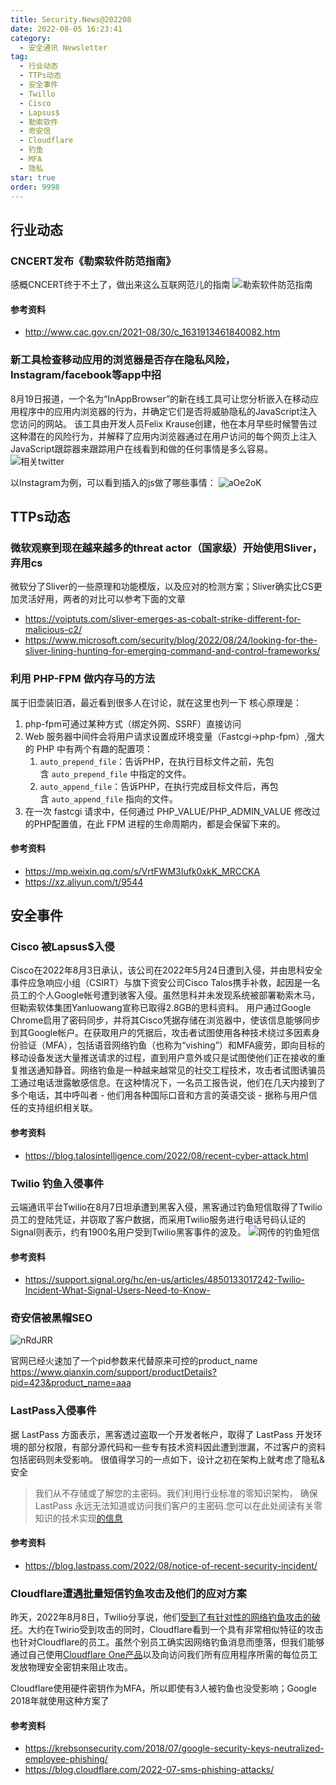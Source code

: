```yaml
---
title: Security.News@202208
date: 2022-08-05 16:23:41
category:
  - 安全通讯 Newsletter
tag:
  - 行业动态
  - TTPs动态
  - 安全事件
  - Twillo
  - Cisco
  - Lapsus$
  - 勒索软件
  - 奇安信
  - Cloudflare
  - 钓鱼
  - MFA
  - 隐私
star: true
order: 9998
---
```


## 行业动态
### CNCERT发布《**勒索软件防范指南**》
感概CNCERT终于不土了，做出来这么互联网范儿的指南
![勒索软件防范指南](https://cdn.jsdelivr.net/gh/MarsAuthority/sec_pic@master/uPic/2023-02/o6MFMh.jpg)

#### 参考资料
- http://www.cac.gov.cn/2021-08/30/c_1631913461840082.htm

### 新工具检查移动应用的浏览器是否存在隐私风险，Instagram/facebook等app中招

8月19日报道，一个名为“InAppBrowser”的新在线工具可让您分析嵌入在移动应用程序中的应用内浏览器的行为，并确定它们是否将威胁隐私的JavaScript注入您访问的网站。
该工具由开发人员Felix Krause创建，他在本月早些时候警告过这种潜在的风险行为，并解释了应用内浏览器通过在用户访问的每个网页上注入JavaScript跟踪器来跟踪用户在线看到和做的任何事情是多么容易。
![相关twitter](https://cdn.jsdelivr.net/gh/MarsAuthority/sec_pic@master/uPic/2023-02/8bHtpb.jpg)

以Instagram为例，可以看到插入的js做了哪些事情：
![aOe2oK](https://cdn.jsdelivr.net/gh/MarsAuthority/sec_pic@master/uPic/2023-02/aOe2oK.jpg)

## TTPs动态
### 微软观察到现在越来越多的threat actor（国家级）开始使用Sliver，弃用cs

微软分了Sliver的一些原理和功能模版，以及应对的检测方案；Sliver确实比CS更加灵活好用，两者的对比可以参考下面的文章
- https://voiptuts.com/sliver-emerges-as-cobalt-strike-different-for-malicious-c2/
- https://www.microsoft.com/security/blog/2022/08/24/looking-for-the-sliver-lining-hunting-for-emerging-command-and-control-frameworks/

### 利用 PHP-FPM 做内存马的方法

属于旧壶装旧酒，最近看到很多人在讨论，就在这里也列一下
核心原理是：
1. php-fpm可通过某种方式（绑定外网、SSRF）直接访问
2. Web 服务器中间件会将用户请求设置成环境变量（Fastcgi→php-fpm）,强大的 PHP 中有两个有趣的配置项：
    1. `auto_prepend_file`：告诉PHP，在执行目标文件之前，先包含 `auto_prepend_file` 中指定的文件。
    2. `auto_append_file`：告诉PHP，在执行完成目标文件后，再包含 `auto_append_file` 指向的文件。
3. 在一次 fastcgi 请求中，任何通过 PHP_VALUE/PHP_ADMIN_VALUE 修改过的PHP配置值，在此 FPM 进程的生命周期内，都是会保留下来的。

#### 参考资料
- https://mp.weixin.qq.com/s/VrtFWM3Iufk0xkK_MRCCKA
- https://xz.aliyun.com/t/9544

## 安全事件

### Cisco 被Lapsus$入侵

Cisco在2022年8月3日承认，该公司在2022年5月24日遭到入侵，并由思科安全事件应急响应小组（CSIRT）与旗下资安公司Cisco Talos携手补救，起因是一名员工的个人Google帐号遭到骇客入侵。虽然思科并未发现系统被部署勒索木马，但勒索软体集团Yanluowang宣称已取得2.8GB的思科资料。
用户通过Google Chrome启用了密码同步，并将其Cisco凭据存储在浏览器中，使该信息能够同步到其Google帐户。在获取用户的凭据后，攻击者试图使用各种技术绕过多因素身份验证（MFA），包括语音网络钓鱼（也称为“vishing”）和MFA疲劳，即向目标的移动设备发送大量推送请求的过程，直到用户意外或只是试图使他们正在接收的重复推送通知静音。网络钓鱼是一种越来越常见的社交工程技术，攻击者试图诱骗员工通过电话泄露敏感信息。在这种情况下，一名员工报告说，他们在几天内接到了多个电话，其中呼叫者 - 他们用各种国际口音和方言的英语交谈 - 据称与用户信任的支持组织相关联。

#### 参考资料
- https://blog.talosintelligence.com/2022/08/recent-cyber-attack.html

### Twilio 钓鱼入侵事件

云端通讯平台Twilio在8月7日坦承遭到黑客入侵，黑客通过钓鱼短信取得了Twilio员工的登陆凭证，并窃取了客户数据，而采用Twilio服务进行电话号码认证的Signal则表示，约有1900名用户受到Twilio黑客事件的波及。
![网传的钓鱼短信](https://cdn.jsdelivr.net/gh/MarsAuthority/sec_pic@master/uPic/2023-02/6I57MD.jpg)

#### 参考资料
- https://support.signal.org/hc/en-us/articles/4850133017242-Twilio-Incident-What-Signal-Users-Need-to-Know-

### 奇安信被黑帽SEO
![nRdJRR](https://cdn.jsdelivr.net/gh/MarsAuthority/sec_pic@master/uPic/2023-02/nRdJRR.jpg)

官网已经火速加了一个pid参数来代替原来可控的product_name
https://www.qianxin.com/support/productDetails?pid=423&product_name=aaa

### LastPass入侵事件

据 LastPass 方面表示，黑客透过盗取一个开发者帐户，取得了 LastPass 开发环境的部分权限，有部分源代码和一些专有技术资料因此遭到泄漏，不过客户的资料包括密码则未受影响。
很值得学习的一点如下，设计之初在架构上就考虑了隐私&安全

> 我们从不存储或了解您的主密码。我们利用行业标准的零知识架构， 确保 LastPass 永远无法知道或访问我们客户的主密码.您可以在此处阅读有关零知识的技术实现[的信息](https://www.lastpass.com/security/zero-knowledge-security)

#### 参考资料
- https://blog.lastpass.com/2022/08/notice-of-recent-security-incident/

### Cloudflare遭遇批量短信钓鱼攻击及他们的应对方案

昨天，2022年8月8日，Twilio分享说，他们[受到了有针对性的网络钓鱼攻击的破坏](https://www.twilio.com/blog/august-2022-social-engineering-attack)。大约在Twirio受到攻击的同时，Cloudflare看到一个具有非常相似特征的攻击也针对Cloudflare的员工。虽然个别员工确实因网络钓鱼消息而堕落，但我们能够通过自己使用[Cloudflare One产品](https://www.cloudflare.com/cloudflare-one/)以及向访问我们所有应用程序所需的每位员工发放物理安全密钥来阻止攻击。

Cloudflare使用硬件密钥作为MFA，所以即使有3人被钓鱼也没受影响；Google 2018年就使用这种方案了

#### 参考资料
- https://krebsonsecurity.com/2018/07/google-security-keys-neutralized-employee-phishing/
- https://blog.cloudflare.com/2022-07-sms-phishing-attacks/